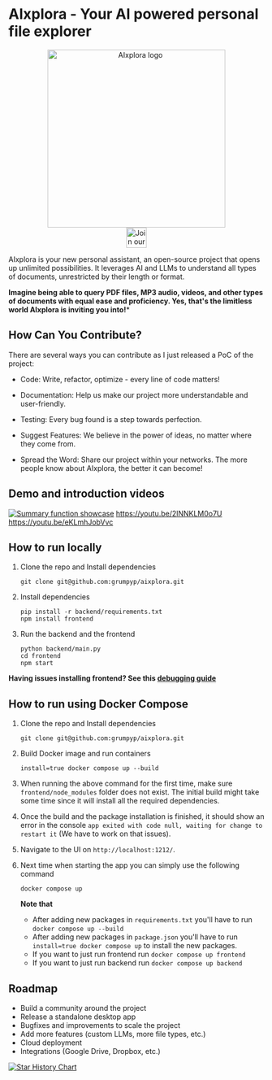 # AIxplora - Your AI powered personal file explorer
<p align="center">
  <img src="aixplora_logo.png" width="350" title="AIxplora logo"><br>
<a href="https://discord.com/invite/M2AuGZvgHq">
  <img src="https://img.shields.io/badge/discord-join%20chat-blue.svg" alt="Join our Discord" height="40"></a>
</p>

AIxplora is your new personal assistant, an open-source project that opens up unlimited possibilities.
It leverages AI and LLMs to understand all types of documents, unrestricted by their length or format.

**Imagine being able to query PDF files, MP3 audio, videos, and other types of documents with equal ease and proficiency. 
Yes, that's the limitless world AIxplora is inviting you into!***


## How Can You Contribute?
There are several ways you can contribute as I just released a PoC of the project:

- Code: Write, refactor, optimize - every line of code matters!

- Documentation: Help us make our project more understandable and user-friendly.

- Testing: Every bug found is a step towards perfection.

- Suggest Features: We believe in the power of ideas, no matter where they come from.

- Spread the Word: Share our project within your networks. The more people know about AIxplora, the better it can become!

## Demo and introduction videos
[![Summary function showcase](https://img.youtube.com/vi/8x9HhWjjNtY/hqdefault.jpg)](https://youtu.be/8x9HhWjjNtY)
https://youtu.be/2lNNKLM0o7U
https://youtu.be/eKLmhJobVvc


## How to run locally

1. Clone the repo and Install dependencies
      ```
      git clone git@github.com:grumpyp/aixplora.git
      ```
2. Install dependencies
      ```
      pip install -r backend/requirements.txt
      npm install frontend
      ```
3. Run the backend and the frontend
      ```
      python backend/main.py
      cd frontend
      npm start
      ```

**Having issues installing frontend? See this [debugging guide](https://github.com/electron-react-boilerplate/electron-react-boilerplate/issues/400)**

## How to run using Docker Compose

1. Clone the repo and Install dependencies
    ```
    git clone git@github.com:grumpyp/aixplora.git
    ```
2. Build Docker image and run containers
    ```
    install=true docker compose up --build
    ```
3. When running the above command for the first time, make sure `frontend/node_modules` folder does not exist. The initial build might take some time since it will install all the required dependencies.

4. Once the build and the package installation is finished, it should show an error in the console `app exited with code null, waiting for change to restart it` (We have to work on that issues).

5. Navigate to the UI on `http://localhost:1212/`.

6. Next time when starting the app you can simply use the following command
    ```
    docker compose up
    ```
    **Note that** 
      - After adding new packages in `requirements.txt` you'll have to run `docker compose up --build`
      - After adding new packages in `package.json` you'll have to run `install=true docker compose up` to install the new packages.
      - If you want to just run frontend run `docker compose up frontend`
      - If you want to just run backend run `docker compose up backend`


## Roadmap

- Build a community around the project
- Release a standalone desktop app
- Bugfixes and improvements to scale the project
- Add more features (custom LLMs, more file types, etc.)
- Cloud deployment
- Integrations (Google Drive, Dropbox, etc.)

[![Star History Chart](https://api.star-history.com/svg?repos=grumpyp/aixplora&type=Date)](https://star-history.com/#grumpyp/aixplora&Date)

